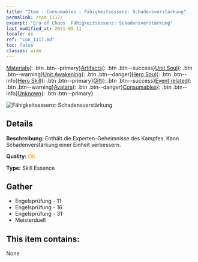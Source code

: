 ```yaml
---
title: "Item - Consumables - Fähigkeitsessenz: Schadensverstärkung"
permalink: /con_1117/
excerpt: "Era of Chaos  Fähigkeitsessenz: Schadensverstärkung"
last_modified_at: 2021-05-11
locale: de
ref: "con_1117.md"
toc: false
classes: wide
---
```

 [Materials](/ItemsDE/){: .btn .btn--primary}[Artifacts](/ItemsDE/Artifacts/){: .btn .btn--success}[Unit Soul](/ItemsDE/UnitSoul/){: .btn .btn--warning}[Unit Awakening](/ItemsDE/UnitAwakening/){: .btn .btn--danger}[Hero Soul](/ItemsDE/HeroSoul/){: .btn .btn--info}[Hero Skill](/ItemsDE/HeroSkill/){: .btn .btn--primary}[Gift](/ItemsDE/Gift/){: .btn .btn--success}[Event related](/ItemsDE/Events/){: .btn .btn--warning}[Avatars](/ItemsDE/Avatars/){: .btn .btn--danger}[Consumables](/ItemsDE/Consumables/){: .btn .btn--info}[Unknown](/ItemsDE/Unknown/){: .btn .btn--primary}

 ![Fähigkeitsessenz: Schadensverstärkung](/images/t/i_7008.png)

## Details
 **Beschreibung:** Enthält die Experten-Geheimnisse des Kampfes. Kann Schadenverstärkung einer Einheit verbessern.

 **Quality:** <span style="color: #FF8C00">OK</span>

 **Type:** Skill Essence

## Gather

*    Engelsprüfung - 11 
*    Engelsprüfung - 16 
*    Engelsprüfung - 31 
*    Meisterduell 

## This item contains:

  None

